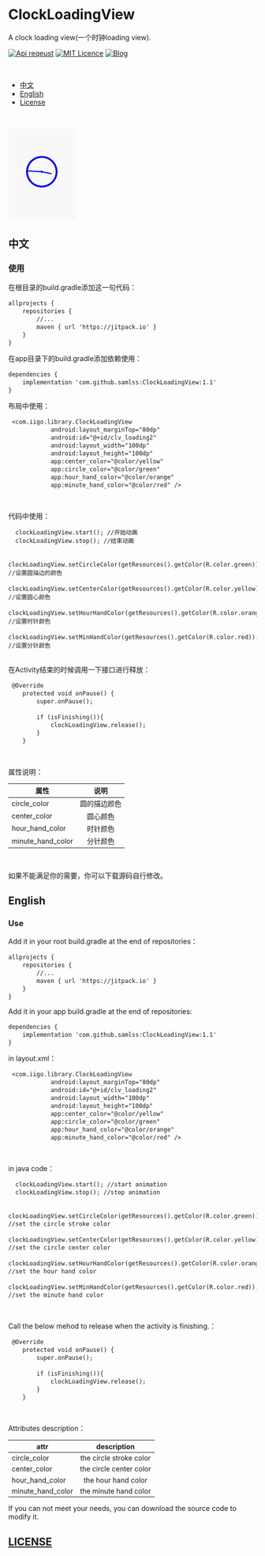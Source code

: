 # ClockLoadingView
A clock loading view(一个时钟loading view).

[![Api reqeust](https://img.shields.io/badge/api-11+-green.svg)](https://github.com/samlss/ClockLoadingView)  [![MIT Licence](https://badges.frapsoft.com/os/mit/mit.svg?v=103)](https://github.com/samlss/ClockLoadingView/blob/master/LICENSE) [![Blog](https://img.shields.io/badge/samlss-blog-orange.svg)](https://blog.csdn.net/Samlss)

<br>

  * [中文](#%E4%B8%AD%E6%96%87)
  * [English](#english)
  * [License](#license)

<br>

![gif1](https://github.com/samlss/ClockLoadingView/blob/master/screenshots/screenshot1.gif)



## 中文

### 使用<br>
在根目录的build.gradle添加这一句代码：
```
allprojects {
    repositories {
        //...
        maven { url 'https://jitpack.io' }
    }
}
```

在app目录下的build.gradle添加依赖使用：
```
dependencies {
    implementation 'com.github.samlss:ClockLoadingView:1.1'
}
```

布局中使用：
```
 <com.iigo.library.ClockLoadingView
            android:layout_marginTop="80dp"
            android:id="@+id/clv_loading2"
            android:layout_width="100dp"
            android:layout_height="100dp"
            app:center_color="@color/yellow"
            app:circle_color="@color/green"
            app:hour_hand_color="@color/orange"
            app:minute_hand_color="@color/red" />
```

<br>

代码中使用：
```
  clockLoadingView.start(); //开始动画
  clockLoadingView.stop(); //结束动画
  
  clockLoadingView.setCircleColor(getResources().getColor(R.color.green)); //设置圆描边的颜色
  clockLoadingView.setCenterColor(getResources().getColor(R.color.yellow)); //设置圆心颜色
  clockLoadingView.setHourHandColor(getResources().getColor(R.color.orange)); //设置时针颜色
  clockLoadingView.setMinHandColor(getResources().getColor(R.color.red)); //设置分针颜色
```

<br>
在Activity结束的时候调用一下接口进行释放：

```
 @Override
    protected void onPause() {
        super.onPause();

        if (isFinishing()){
            clockLoadingView.release();
        }
    }
```

<br>

属性说明：

| 属性        | 说明           |
| ------------- |:-------------:|
| circle_color      | 圆的描边颜色 |
| center_color | 圆心颜色 |
| hour_hand_color | 时针颜色 |
| minute_hand_color | 分针颜色 |

<br>

如果不能满足你的需要，你可以下载源码自行修改。

## English

### Use<br>
Add it in your root build.gradle at the end of repositories：
```
allprojects {
    repositories {
        //...
        maven { url 'https://jitpack.io' }
    }
}
```

Add it in your app build.gradle at the end of repositories:
```
dependencies {
    implementation 'com.github.samlss:ClockLoadingView:1.1'
}
```


in layout.xml：
```
 <com.iigo.library.ClockLoadingView
            android:layout_marginTop="80dp"
            android:id="@+id/clv_loading2"
            android:layout_width="100dp"
            android:layout_height="100dp"
            app:center_color="@color/yellow"
            app:circle_color="@color/green"
            app:hour_hand_color="@color/orange"
            app:minute_hand_color="@color/red" />
```

<br>

in java code：
```
  clockLoadingView.start(); //start animation
  clockLoadingView.stop(); //stop animation
  
  clockLoadingView.setCircleColor(getResources().getColor(R.color.green)); //set the circle stroke color
  clockLoadingView.setCenterColor(getResources().getColor(R.color.yellow)); //set the circle center color
  clockLoadingView.setHourHandColor(getResources().getColor(R.color.orange)); //set the hour hand color
  clockLoadingView.setMinHandColor(getResources().getColor(R.color.red)); //set the minute hand color
```
<br>

Call the below mehod to release when the activity is finishing.：
```
 @Override
    protected void onPause() {
        super.onPause();

        if (isFinishing()){
            clockLoadingView.release();
        }
    }
```

<br>

Attributes description：

| attr        | description  |
| ------------- |:-------------:|
| circle_color      | the circle stroke color |
| center_color | the circle center color |
| hour_hand_color | the hour hand color |
| minute_hand_color | the minute hand color |

If you can not meet your needs, you can download the source code to modify it.

[id]: http://example.com/ "Optional Title Here"

## [LICENSE](https://github.com/samlss/PeasLoadingView/blob/master/LICENSE)
